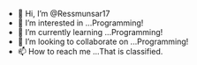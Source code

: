 - 👋 Hi, I’m @Ressmunsar17
- 👀 I’m interested in ...Programming!
- 🌱 I’m currently learning ...Programming!
- 💞️ I’m looking to collaborate on ...Programming!
- 📫 How to reach me ...That is classified.

<!---
Ressmunsar17/Ressmunsar17 is a ✨ special ✨ repository because its `README.md` (this file) appears on your GitHub profile.
You can click the Preview link to take a look at your changes.
--->
